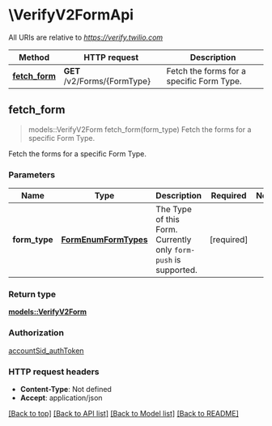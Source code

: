 # \VerifyV2FormApi

All URIs are relative to *https://verify.twilio.com*

Method | HTTP request | Description
------------- | ------------- | -------------
[**fetch_form**](VerifyV2FormApi.md#fetch_form) | **GET** /v2/Forms/{FormType} | Fetch the forms for a specific Form Type.



## fetch_form

> models::VerifyV2Form fetch_form(form_type)
Fetch the forms for a specific Form Type.

Fetch the forms for a specific Form Type.

### Parameters


Name | Type | Description  | Required | Notes
------------- | ------------- | ------------- | ------------- | -------------
**form_type** | [**FormEnumFormTypes**](.md) | The Type of this Form. Currently only `form-push` is supported. | [required] |

### Return type

[**models::VerifyV2Form**](verify.v2.form.md)

### Authorization

[accountSid_authToken](../README.md#accountSid_authToken)

### HTTP request headers

- **Content-Type**: Not defined
- **Accept**: application/json

[[Back to top]](#) [[Back to API list]](../README.md#documentation-for-api-endpoints) [[Back to Model list]](../README.md#documentation-for-models) [[Back to README]](../README.md)

